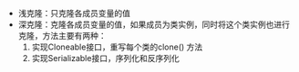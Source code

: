 * 浅克隆：只克隆各成员变量的值
* 深克隆：克隆各成员变量的值，如果成员为类实例，同时将这个类实例也进行克隆，方法主要有两种：
    1. 实现Cloneable接口，重写每个类的clone() 方法
    2. 实现Serializable接口，序列化和反序列化